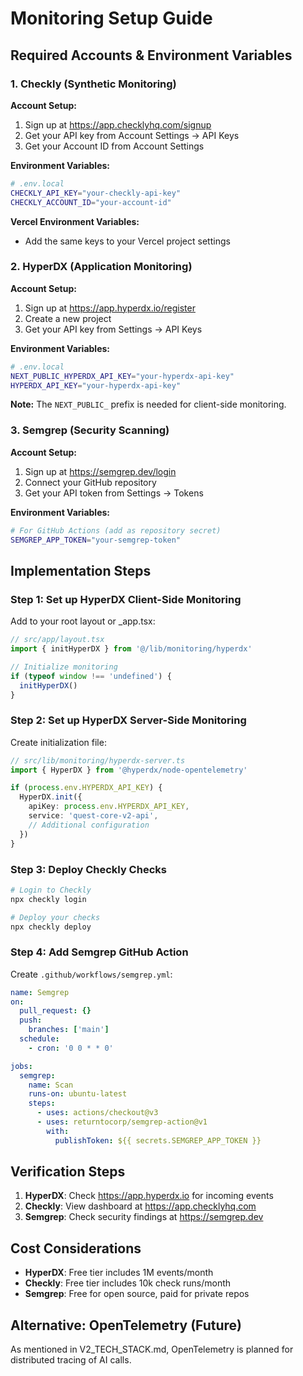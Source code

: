 # Monitoring Setup Guide

## Required Accounts & Environment Variables

### 1. **Checkly** (Synthetic Monitoring)

**Account Setup:**

1. Sign up at https://app.checklyhq.com/signup
2. Get your API key from Account Settings → API Keys
3. Get your Account ID from Account Settings

**Environment Variables:**

```bash
# .env.local
CHECKLY_API_KEY="your-checkly-api-key"
CHECKLY_ACCOUNT_ID="your-account-id"
```

**Vercel Environment Variables:**

- Add the same keys to your Vercel project settings

### 2. **HyperDX** (Application Monitoring)

**Account Setup:**

1. Sign up at https://app.hyperdx.io/register
2. Create a new project
3. Get your API key from Settings → API Keys

**Environment Variables:**

```bash
# .env.local
NEXT_PUBLIC_HYPERDX_API_KEY="your-hyperdx-api-key"
HYPERDX_API_KEY="your-hyperdx-api-key"
```

**Note:** The `NEXT_PUBLIC_` prefix is needed for client-side monitoring.

### 3. **Semgrep** (Security Scanning)

**Account Setup:**

1. Sign up at https://semgrep.dev/login
2. Connect your GitHub repository
3. Get your API token from Settings → Tokens

**Environment Variables:**

```bash
# For GitHub Actions (add as repository secret)
SEMGREP_APP_TOKEN="your-semgrep-token"
```

## Implementation Steps

### Step 1: Set up HyperDX Client-Side Monitoring

Add to your root layout or \_app.tsx:

```typescript
// src/app/layout.tsx
import { initHyperDX } from '@/lib/monitoring/hyperdx'

// Initialize monitoring
if (typeof window !== 'undefined') {
  initHyperDX()
}
```

### Step 2: Set up HyperDX Server-Side Monitoring

Create initialization file:

```typescript
// src/lib/monitoring/hyperdx-server.ts
import { HyperDX } from '@hyperdx/node-opentelemetry'

if (process.env.HYPERDX_API_KEY) {
  HyperDX.init({
    apiKey: process.env.HYPERDX_API_KEY,
    service: 'quest-core-v2-api',
    // Additional configuration
  })
}
```

### Step 3: Deploy Checkly Checks

```bash
# Login to Checkly
npx checkly login

# Deploy your checks
npx checkly deploy
```

### Step 4: Add Semgrep GitHub Action

Create `.github/workflows/semgrep.yml`:

```yaml
name: Semgrep
on:
  pull_request: {}
  push:
    branches: ['main']
  schedule:
    - cron: '0 0 * * 0'

jobs:
  semgrep:
    name: Scan
    runs-on: ubuntu-latest
    steps:
      - uses: actions/checkout@v3
      - uses: returntocorp/semgrep-action@v1
        with:
          publishToken: ${{ secrets.SEMGREP_APP_TOKEN }}
```

## Verification Steps

1. **HyperDX**: Check https://app.hyperdx.io for incoming events
2. **Checkly**: View dashboard at https://app.checklyhq.com
3. **Semgrep**: Check security findings at https://semgrep.dev

## Cost Considerations

- **HyperDX**: Free tier includes 1M events/month
- **Checkly**: Free tier includes 10k check runs/month
- **Semgrep**: Free for open source, paid for private repos

## Alternative: OpenTelemetry (Future)

As mentioned in V2_TECH_STACK.md, OpenTelemetry is planned for distributed tracing of AI calls.
